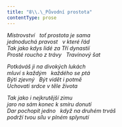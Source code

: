 ```yaml
---
title: "8\\.\_Původní prostota"
contentType: prose
---
```


<section>

_Mistrovství   toť prostota je sama  
jednoduchá pravost   v které řád  
Tak jako kdys lidé za Tří dynastií  
Prosté roucho z trávy   Travinový šat_

</section>

<section>

_Potkáváš ji na divokých lukách  
mluví s každým   každého se ptá  
Býti zjevný   Být vidět i potmě  
Uchovati srdce v těle života_

</section>

<section>

_Tak jako i nejkrutější zimu  
jaro na sám konec k smíru donutí  
Dar pochopit jedno   když na druhém trváš  
podrží tvou sílu v plném splynutí_

</section>

